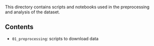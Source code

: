 This directory contains scripts and notebooks used in the preprocessing and analysis of the dataset.

## Contents

- `01_preprocessing`: scripts to download data
